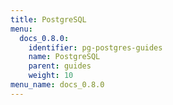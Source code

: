 ```yaml
---
title: PostgreSQL
menu:
  docs_0.8.0:
    identifier: pg-postgres-guides
    name: PostgreSQL
    parent: guides
    weight: 10
menu_name: docs_0.8.0
---
```

